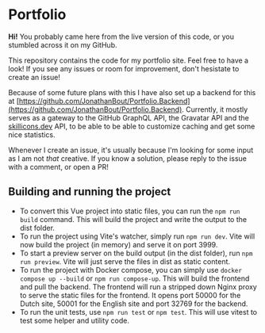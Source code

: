 # Portfolio

**Hi!** You probably came here from the live version of this code, or you stumbled across it on my GitHub.

This repository contains the code for my portfolio site. Feel free to have a look! If you see any issues or room for improvement, don't hesistate to create an issue!

Because of some future plans with this I have also set up a backend for this at [https://github.com/JonathanBout/Portfolio.Backend](https://github.com/JonathanBout/Portfolio.Backend). Currently, it mostly serves as a gateway to the GitHub GraphQL API, the Gravatar API and the [skillicons.dev](https://skillicons.dev) API, to be able to be able to customize caching and get some nice statistics.

Whenever I create an issue, it's usually because I'm looking for some input as I am not _that_ creative. If you know a solution, please reply to the issue with a comment, or open a PR!

## Building and running the project

- To convert this Vue project into static files, you can run the `npm run build` command. This will build the project and write the output to the dist folder.
- To run the project using Vite's watcher, simply run `npm run dev`. Vite will now build the project (in memory) and serve it on port 3999.
- To start a preview server on the build output (in the dist folder), run `npm run preview`. Vite will just serve the files in dist as static content.
- To run the project with Docker compose, you can simply use `docker compose up --build` or `npm run compose-up`. This will build the frontend and pull the backend. The frontend will run a stripped down Nginx proxy to serve the static files for the frontend. It opens port 50000 for the Dutch site, 50001 for the English site and port 32769 for the backend.
- To run the unit tests, use `npm run test` or `npm test`. This will use vitest to test some helper and utility code.
